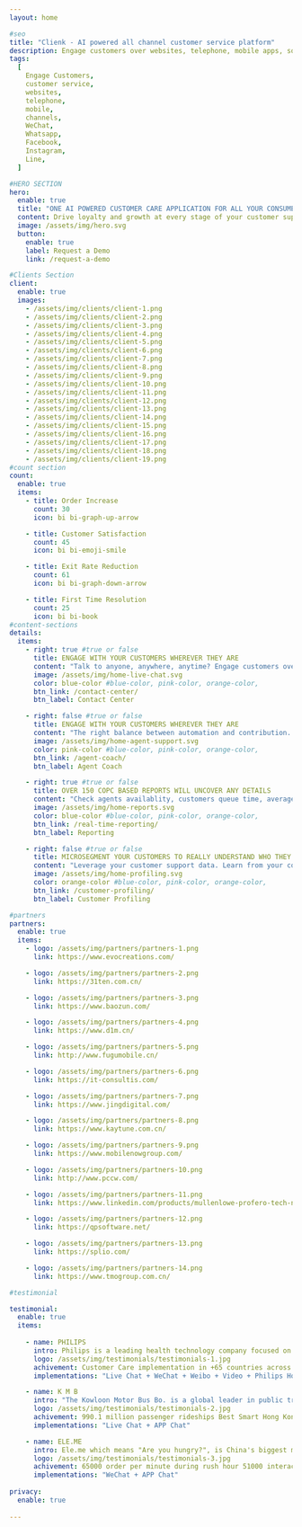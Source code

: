 ```yaml
---
layout: home

#seo
title: "Clienk - AI powered all channel customer service platform"
description: Engage customers over websites, telephone, mobile apps, social media channels like WeChat, Whatsapp, Facebook, Instagram and many other popular messaging apps.
tags:
  [
    Engage Customers,
    customer service,
    websites,
    telephone,
    mobile,
    channels,
    WeChat,
    Whatsapp,
    Facebook,
    Instagram,
    Line,
  ]

#HERO SECTION
hero:
  enable: true
  title: "ONE AI POWERED CUSTOMER CARE APPLICATION FOR ALL YOUR CONSUMER ENGAGEMENTS"
  content: Drive loyalty and growth at every stage of your customer support lifecycle with Clienk
  image: /assets/img/hero.svg
  button:
    enable: true
    label: Request a Demo
    link: /request-a-demo

#Clients Section
client:
  enable: true
  images:
    - /assets/img/clients/client-1.png
    - /assets/img/clients/client-2.png
    - /assets/img/clients/client-3.png
    - /assets/img/clients/client-4.png
    - /assets/img/clients/client-5.png
    - /assets/img/clients/client-6.png
    - /assets/img/clients/client-7.png
    - /assets/img/clients/client-8.png
    - /assets/img/clients/client-9.png
    - /assets/img/clients/client-10.png
    - /assets/img/clients/client-11.png
    - /assets/img/clients/client-12.png
    - /assets/img/clients/client-13.png
    - /assets/img/clients/client-14.png
    - /assets/img/clients/client-15.png
    - /assets/img/clients/client-16.png
    - /assets/img/clients/client-17.png
    - /assets/img/clients/client-18.png
    - /assets/img/clients/client-19.png
#count section
count:
  enable: true
  items:
    - title: Order Increase
      count: 30
      icon: bi bi-graph-up-arrow

    - title: Customer Satisfaction
      count: 45
      icon: bi bi-emoji-smile

    - title: Exit Rate Reduction
      count: 61
      icon: bi bi-graph-down-arrow

    - title: First Time Resolution
      count: 25
      icon: bi bi-book
#content-sections
details:
  items:
    - right: true #true or false
      title: ENGAGE WITH YOUR CUSTOMERS WHEREVER THEY ARE
      content: "Talk to anyone, anywhere, anytime? Engage customers over websites, telephone, mobile apps, social media channels like WeChat, Whatsapp, Facebook, Instagram and many other popular messaging apps. We even have you covered if you are using a popular e-commerce platform like Lazada, Shopee or Magento! Connect all conversations in one single online interface."
      image: /assets/img/home-live-chat.svg
      color: blue-color #blue-color, pink-color, orange-color,
      btn_link: /contact-center/
      btn_label: Contact Center

    - right: false #true or false
      title: ENGAGE WITH YOUR CUSTOMERS WHEREVER THEY ARE
      content: "The right balance between automation and contribution. Your agents can team up with AI Virtual Assistants that will support them along their days of customer care heroes."
      image: /assets/img/home-agent-support.svg
      color: pink-color #blue-color, pink-color, orange-color,
      btn_link: /agent-coach/
      btn_label: Agent Coach

    - right: true #true or false
      title: OVER 150 COPC BASED REPORTS WILL UNCOVER ANY DETAILS
      content: "Check agents availablity, customers queue time, average response times, resolution times, and many more detailed reports. All exportable and presentable with ready made charts and statistics."
      image: /assets/img/home-reports.svg
      color: blue-color #blue-color, pink-color, orange-color,
      btn_link: /real-time-reporting/
      btn_label: Reporting

    - right: false #true or false
      title: MICROSEGMENT YOUR CUSTOMERS TO REALLY UNDERSTAND WHO THEY ARE
      content: "Leverage your customer support data. Learn from your conversations and add tags to their customer profile automatically thanks to AI listening."
      image: /assets/img/home-profiling.svg
      color: orange-color #blue-color, pink-color, orange-color,
      btn_link: /customer-profiling/
      btn_label: Customer Profiling

#partners
partners:
  enable: true
  items:
    - logo: /assets/img/partners/partners-1.png
      link: https://www.evocreations.com/

    - logo: /assets/img/partners/partners-2.png
      link: https://31ten.com.cn/

    - logo: /assets/img/partners/partners-3.png
      link: https://www.baozun.com/

    - logo: /assets/img/partners/partners-4.png
      link: https://www.d1m.cn/

    - logo: /assets/img/partners/partners-5.png
      link: http://www.fugumobile.cn/

    - logo: /assets/img/partners/partners-6.png
      link: https://it-consultis.com/

    - logo: /assets/img/partners/partners-7.png
      link: https://www.jingdigital.com/

    - logo: /assets/img/partners/partners-8.png
      link: https://www.kaytune.com.cn/

    - logo: /assets/img/partners/partners-9.png
      link: https://www.mobilenowgroup.com/

    - logo: /assets/img/partners/partners-10.png
      link: http://www.pccw.com/

    - logo: /assets/img/partners/partners-11.png
      link: https://www.linkedin.com/products/mullenlowe-profero-tech-ninecrm/

    - logo: /assets/img/partners/partners-12.png
      link: https://qpsoftware.net/

    - logo: /assets/img/partners/partners-13.png
      link: https://splio.com/

    - logo: /assets/img/partners/partners-14.png
      link: https://www.tmogroup.com.cn/

#testimonial

testimonial:
  enable: true
  items:
  
    - name: PHILIPS
      intro: Philips is a leading health technology company focused on improving peoples health and enabling better outcomes which engages in the healthcare, lighting and consumer well-being markets.
      logo: /assets/img/testimonials/testimonials-1.jpg
      achivement: Customer Care implementation in +65 countries across 20 languages +30.000 chats per month Get buyers intent up to 96% through video-streaming
      implementations: "Live Chat + WeChat + Weibo + Video + Philips Home APP Chat"

    - name: K M B
      intro: "The Kowloon Motor Bus Bo. is a global leader in public transport based on three principles: understanding the needs of people we serve, introducing innovative technologies for environmental preservation, and achieving new safety standards and higher efficiencies."
      logo: /assets/img/testimonials/testimonials-2.jpg
      achivement: 990.1 million passenger rideships Best Smart Hong Kong Award Most Popular Mobile Application Award
      implementations: "Live Chat + APP Chat"

    - name: ELE.ME
      intro: Ele.me which means "Are you hungry?", is China's biggest meal delivery company. China's most popular on-demand meal order app. Ele.me has also upgraded local eateries by equipping them with order management-billing technology, while supplying fresh foods. The expansion of these services from Ele.me is remarkable shaping consumers behaviour.
      logo: /assets/img/testimonials/testimonials-3.jpg
      achivement: 65000 order per minute during rush hour 51000 interactions per day 3800 APP requests per day 6000 couriers
      implementations: "WeChat + APP Chat"
      
privacy:
  enable: true
  
---
```

